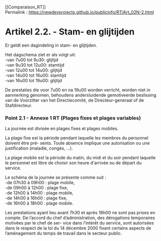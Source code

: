 [[Comparaison_RT]]  
Permalink : https://newdevprojects.github.io/publicinfo/RT/Art_02N-2.html

# Artikel 2.2. - Stam- en glijtijden 

Er geldt een dagindeling in stam- en glijtijden.  

Het dagschema ziet er als volgt uit:  
-van 7u00 tot 9u30: glijtijd  
-van 9u30 tot 12u00: stamtijd  
-van 12u00 tot 14u00: glijtijd  
-van 14u00 tot 16u00: stamtijd  
-van 16u00 tot 19u00: glijtijd 

De prestaties die voor 7u00 en na 19u00 worden verricht, worden niet in aanmerking 
genomen, behoudens andersluidende gemotiveerde beslissing van de Voorzitter van 
het Directiecomité, de Directeur-generaal of de Stafdirecteur. 

### Point 2.1 - Annexe 1 RT (Plages fixes et plages variables)

La journée est divisée en plages fixes et plages mobiles. 

La plage fixe est la période pendant laquelle les membres du personnel doivent être pré-
sents. Toute absence implique une autorisation ou une justification (maladie, congés, …). 

La plage mobile est la période du matin, du midi et du soir pendant laquelle le personnel est 
libre de choisir son heure d'arrivée ou de départ du service. 

Le schéma de la journée se présente comme suit :  
-de 07h30 à 09h00 : plage mobile,  
-de 09h00 à 12h00 : plage fixe,  
-de 12h00 à 14h00 : plage mobile,  
-de 14h00 à 16h00 : plage fixe,  
-de 16h00 à 18h00 : plage mobile. 

Les prestations ayant lieu avant 7h30 et après 18h00 ne sont pas prises en compte. De 
l’accord du chef d’administration, des dérogations temporaires motivées par le chef de ser-
vice dans l’intérêt du service, sont autorisées dans le respect de la loi du 14 décembre 2000 
fixant certains aspects de l’aménagement du temps de travail dans le secteur public.

